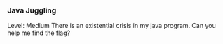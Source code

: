 ### Java Juggling

Level: Medium
There is an existential crisis in my java program. Can you help me find the flag?